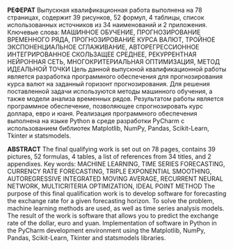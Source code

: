 **РЕФЕРАТ**
Выпускная квалификационная работа выполнена на 78 страницах, содержит 39
рисунков, 52 формул, 4 таблицы, список использованных источников из 34 наименований
и 2 приложения.
Ключевые слова: МАШИННОЕ ОБУЧЕНИЕ, ПРОГНОЗИРОВАНИЕ ВРЕМЕННОГО
РЯДА, ПРОГНОЗИРОВАНИЕ КУРСА ВАЛЮТ, ТРОЙНОЕ ЭКСПОНЕНЦИАЛЬНОЕ
СГЛАЖИВАНИЕ, АВТОРЕГРЕССИОННОЕ ИНТЕГРИРОВАННОЕ СКОЛЬЗАЩЕЕ
СРЕДНЕЕ, РЕКУРРЕНТНАЯ НЕЙРОННАЯ СЕТЬ, МНОГОКРИТЕРИАЛЬНАЯ
ОПТИМИЗАЦИЯ, МЕТОД ИДЕАЛЬНОЙ ТОЧКИ
Цель данной выпускной квалификационной работы является разработка
программного обеспечения для прогнозирования курса валют на заданный горизонт
прогнозирования.
Для решения поставленной задачи используются методы машинного обучения, а
также модели анализа временных рядов.
Результатом работы является программное обеспечение, позволяющее
спрогнозировать курс доллара, евро и юаня.
Реализация программного обеспечения выполнена на языке Python в среде
разработки PyCharm c использованием библиотек Matplotlib, NumPy, Pandas, Scikit-Learn,
Tkinter и statsmodels.

**ABSTRACT**
The final qualifying work is set out on 78 pages, contains 39 pictures, 52 formulas, 4 tables,
a list of references from 34 titles, and 2 appendixes.
Key words: MACHINE LEARNING, TIME SERIES FORECASTING, CURRENCY
RATE FORECASTING, TRIPLE EXPONENTIAL SMOOTHING, AUTOREGRESSIVE
INTEGRATED MOVING AVERAGE, RECURRENT NEURAL NETWORK,
MULTICRITERIA OPTIMIZATION, IDEAL POINT METHOD
The purpose of this final qualification work is to develop software for forecasting the
exchange rate for a given forecasting horizon.
To solve the problem, machine learning methods are used, as well as time series analysis
models.
The result of the work is software that allows you to predict the exchange rate of the dollar,
euro and yuan.
Implementation of software in Python in the PyCharm development environment using the
Matplotlib, NumPy, Pandas, Scikit-Learn, Tkinter and statsmodels libraries.

